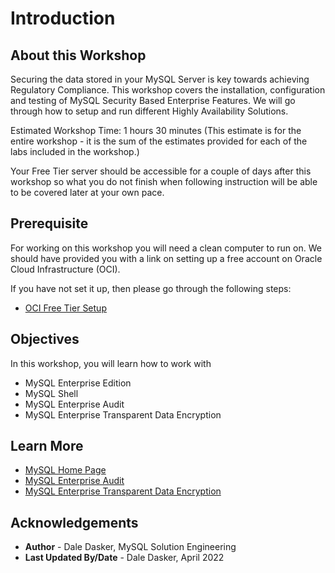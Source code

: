 # Introduction

## About this Workshop

Securing the data stored in your MySQL Server is key towards achieving Regulatory Compliance.  This workshop covers the installation, configuration and testing of MySQL Security Based Enterprise Features.  We will go through how to setup and run different Highly Availability Solutions.

Estimated Workshop Time: 1 hours 30 minutes (This estimate is for the entire workshop - it is the sum of the estimates provided for each of the labs included in the workshop.)

Your Free Tier server should be accessible for a couple of days after this workshop so what you do not finish when following instruction will be able to be covered later at your own pace.


## Prerequisite

For working on this workshop you will need a clean computer to run on.  We should have provided you with a link on setting up a free account on Oracle Cloud Infrastructure (OCI).  

If you have not set it up, then please go through the following steps:

* [OCI Free Tier Setup](https://plforacle.github.io/learning-library/data-management-library/mysql-se/mysql-cloud/workshops/register/index.html)

## Objectives

In this workshop, you will learn how to work with 
- MySQL Enterprise Edition
- MySQL Shell
- MySQL Enterprise Audit
- MySQL Enterprise Transparent Data Encryption 

## Learn More

* [MySQL Home Page](https://www.mysql.com/)
* [MySQL Enterprise Audit](https://dev.mysql.com/doc/refman/8.0/en/audit-log.html)
* [MySQL Enterprise Transparent Data Encryption](https://dev.mysql.com/doc/refman/8.0/en/innodb-data-encryption.html)

## Acknowledgements
* **Author** - Dale Dasker, MySQL Solution Engineering
* **Last Updated By/Date** - Dale Dasker, April 2022
